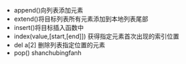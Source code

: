 - append()向列表添加元素
- extend()将目标列表所有元素添加到本地列表尾部
- insert()将目标插入函数中
- index(value,[start,[end]]) 获得指定元素首次出现的索引位置
- del a[2] 删除列表指定位置的元素
- pop() shanchubingfanh
<!--stackedit_data:
eyJoaXN0b3J5IjpbMjAzMzQyMTc2NSwtMTkxNTk1MTQzOSwxNT
QzMjQzMDI2XX0=
-->